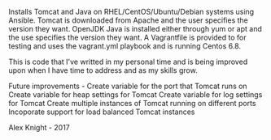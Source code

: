 Installs Tomcat and Java on RHEL/CentOS/Ubuntu/Debian systems using Ansible. Tomcat is downloaded from Apache and the user specifies the version they want. OpenJDK Java is installed either through yum or apt and the use specifies the version they want. A Vagrantfile is provided to for testing and uses the vagrant.yml playbook and is running Centos 6.8.

This is code that I've writted in my personal time and is being improved upon when I have time to address and as my skills grow. 

Future improvements - 
Create variable for the port that Tomcat runs on
Create variable for heap settings for Tomcat
Create variable for log settings for Tomcat
Create multiple instances of Tomcat running on different ports
Incoporate support for load balanced Tomcat instances

Alex Knight - 2017

